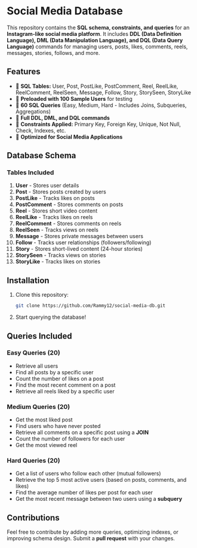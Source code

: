 # Social Media Database

This repository contains the **SQL schema, constraints, and queries** for an **Instagram-like social media platform**. It includes **DDL (Data Definition Language), DML (Data Manipulation Language), and DQL (Data Query Language)** commands for managing users, posts, likes, comments, reels, messages, stories, follows, and more.

## Features
- 📌 **SQL Tables:** User, Post, PostLike, PostComment, Reel, ReelLike, ReelComment, ReelSeen, Message, Follow, Story, StorySeen, StoryLike
- 📌 **Preloaded with 100 Sample Users** for testing
- 📌 **60 SQL Queries** (Easy, Medium, Hard - Includes Joins, Subqueries, Aggregations)
- 📌 **Full DDL, DML, and DQL commands**
- 📌 **Constraints Applied:** Primary Key, Foreign Key, Unique, Not Null, Check, Indexes, etc.
- 📌 **Optimized for Social Media Applications**

## Database Schema
### Tables Included
1. **User** - Stores user details
2. **Post** - Stores posts created by users
3. **PostLike** - Tracks likes on posts
4. **PostComment** - Stores comments on posts
5. **Reel** - Stores short video content
6. **ReelLike** - Tracks likes on reels
7. **ReelComment** - Stores comments on reels
8. **ReelSeen** - Tracks views on reels
9. **Message** - Stores private messages between users
10. **Follow** - Tracks user relationships (followers/following)
11. **Story** - Stores short-lived content (24-hour stories)
12. **StorySeen** - Tracks views on stories
13. **StoryLike** - Tracks likes on stories

## Installation
1. Clone this repository:
   ```sh
   git clone https://github.com/Rammy12/social-media-db.git
   ```
4. Start querying the database!

## Queries Included
### **Easy Queries (20)**
- Retrieve all users
- Find all posts by a specific user
- Count the number of likes on a post
- Find the most recent comment on a post
- Retrieve all reels liked by a specific user

### **Medium Queries (20)**
- Get the most liked post
- Find users who have never posted
- Retrieve all comments on a specific post using a **JOIN**
- Count the number of followers for each user
- Get the most viewed reel

### **Hard Queries (20)**
- Get a list of users who follow each other (mutual followers)
- Retrieve the top 5 most active users (based on posts, comments, and likes)
- Find the average number of likes per post for each user
- Get the most recent message between two users using a **subquery**

## Contributions
Feel free to contribute by adding more queries, optimizing indexes, or improving schema design. Submit a **pull request** with your changes.

